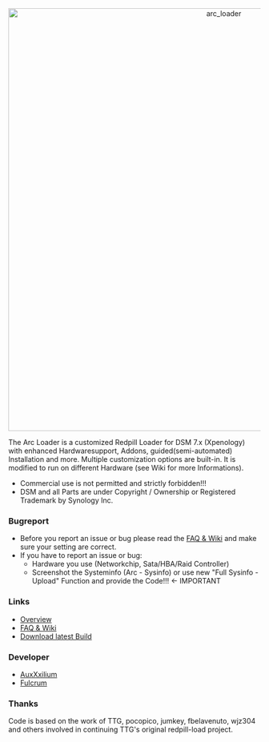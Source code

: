 <center><img width="845" alt="arc_loader" src="https://github.com/AuxXxilium/AuxXxilium/assets/67025065/ef975a36-9f3e-4cfb-813c-402db69611e7"></center>

The Arc Loader is a customized Redpill Loader for DSM 7.x (Xpenology) with enhanced Hardwaresupport, Addons, guided(semi-automated) Installation and more. Multiple customization options are built-in. It is modified to run on different Hardware (see Wiki for more Informations).

- Commercial use is not permitted and strictly forbidden!!!
- DSM and all Parts are under Copyright / Ownership or Registered Trademark by Synology Inc.

### Bugreport

- Before you report an issue or bug please read the <a href="https://auxxxilium.tech/wiki">FAQ & Wiki</a> and make sure your setting are correct.
- If you have to report an issue or bug:
    - Hardware you use (Networkchip, Sata/HBA/Raid Controller)
    - Screenshot the Systeminfo (Arc - Sysinfo) or use new "Full Sysinfo - Upload" Function and provide the Code!!! <- IMPORTANT

### Links

- <a href="https://github.com/AuxXxilium">Overview</a>
- <a href="https://auxxxilium.tech/wiki">FAQ & Wiki</a>
- <a href="https://github.com/AuxXxilium/arc-v/releases?q=prerelease%3Afalse&expanded=true">Download latest Build</a>

### Developer

- <a href="https://github.com/AuxXxilium">AuxXxilium</a>
- <a href="https://github.com/FulcrumCode">Fulcrum</a>

### Thanks
Code is based on the work of TTG, pocopico, jumkey, fbelavenuto, wjz304 and others involved in continuing TTG's original redpill-load project.
